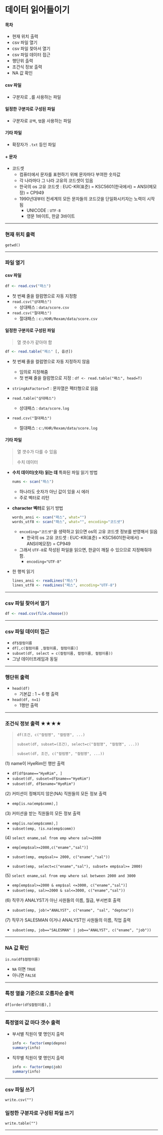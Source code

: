 # 데이터 읽어들이기

#### 목차

* 현재 위치 출력
* csv 파일 열기
* csv 파일 찾아서 열기
* csv 파일 데이터 접근
* 행단위 출력
* 조건식 정보 출력
* NA 값 확인

#### csv 파일

* 구분자로 `,`를 사용하는 파일 

#### 일정한 구분자로 구성된 파일

* 구분자로 `공백`, `탭`을 사용하는 파일

#### 기타 파일

* 확장자가 `.txt` 등인 파일

#### + 문자

* 코드셋 
  * 컴퓨터에서 문자를 표현하기 위해 문자마다 부여한 숫자값
  * 각 나라마다 그 나라 고유의 코드셋이 있음
  * 한국의 os 고유 코드셋 : EUC-KR(표준) = KSC5601(한국에서) = ANSI(메모장) = CP949
  * 1990년대부터 전세계의 모든 문자들의 코드갓을 단일화시키자는 노력이 시작됨
    * UNICODE : `UTF-8`
    * 영문 1바이트, 한글 3바이트

---



### 현재 위치 출력

`getwd()`



---



### 파일 열기

#### csv 파일

```R
df <- read.csv("패스")
```

* 첫 번째 줄을 컬럼명으로 자동 지정함
* `read.csv("상대패스")`
  * 상대패스 : `data/score.csv`
* `read.csv("절대패스")`
  * 절대패스 : `c:/KHR/Rexam/data/score.csv`

#### 일정한 구분자로 구성된 파일

> 열 갯수가 같아야 함

```R
df <- read.table("패스" [, 옵션])
```

* 첫 번째 줄을 컬럼명으로 자동 지정하지 않음
  * 임의로 지정해줌
  * 첫 번째 줄을 컬럼명으로 지정 : `df <- read.table("패스", head=T)`
* `stringAsFactors=T` : 문자열은 펙터형으로 읽음

* `read.table("상대패스")`
  * 상대패스 : `data/score.log`
* `read.csv("절대패스")`
  * 절대패스 : `c:/KHR/Rexam/data/score.log`

#### 기타 파일

> 열 갯수가 다를 수 있음
>
> 수치 데이터

* **수치 데이터(숫자) 읽는 데** 특화된 파일 읽기 방법

  ```R
  nums <- scan("패스")
  ```

  * 하나라도 숫자가 아닌 값이 있을 시 에러
  * 주로 벡터로 리턴

* **character 벡터**로 읽기 방법

  ```R
  words_ansi <- scan("패스", what="")
  words_utf8 <- scan("패스", what="", encoding="코드셋")
  ```

  * `encoding="코드셋"`을 생략하고 읽으면 os의 고유 코드셋 정보를 반영해서 읽음
    * 한국의 os 고유 코드셋 : EUC-KR(표준) = KSC5601(한국에서) = ANSI(메모장) = CP949
  * 그래서 `UTF-8`로 작성된 파일을 읽으면, 한글이 깨질 수 있으므로 지정해줘야 함.
    * `encoding="UTF-8"`

* 한 행씩 읽기

  ```R
  lines_ansi <- readLines("패스")
  lines_utf8 <- readLines("패스", encoding="UTF-8")
  ```



---



### csv 파일 찾아서 열기

```R
df <- read.csv(file.choose())
```



---



### csv 파일 데이터 접근

* `df$컬럼이름`
* `df[,c(컬럼이름 ,컬럼이름, 컬럼이름)]`
* `subset(df, select = c(컬럼이름, 컬럼이름, 컬럼이름))`
* 그냥 데이터프레임과 동일



---



### 행단위 출력

* `head(df)`
  * 기본값 : 1 ~ 6 행 출력
* `head(df, n=1)`
  * 1행만 출력



---



### 조건식 정보 출력 ★★★★

> `df(조건, c("컬럼명", "컬럼명", ...)`
>
> `subset(df, subset=(조건), select=c("컬럼명", "컬럼명", ...))`
>
> `subset(df, 조건, c("컬럼명", "컬럼명", ...))`

(1) name이 HyeRim인 행만 출력

* `df[df$name=="HyeRim", ]`
* `subset(df, subset=df$name=="HyeRim")`
* `subset(df, df$ename="HyeRim")`

(2) 커미션이 정해지지 않은(NA) 직원들의 모든 정보 출력

* `emp[is.na(emp$comm),]`

(3) 커미션을 받는 직원들의 모든 정보 출력

* `emp[is.na(emp$comm),]`
* `subset(emp, !is.na(emp$comm))`

(4) `select ename,sal from emp where sal>=2000`

* `emp[emp$sal>=2000,c("ename","sal")]`

* `subset(emp, emp$sal>= 2000, c("ename","sal"))`
* `subset(emp, select=c("ename","sal"), subset= emp$sal>= 2000)`

(5) `select ename,sal from emp where sal between 2000 and 3000`

* `emp[emp$sal>=2000 & emp$sal <=3000, c("ename","sal")]`
* `subset(emp, sal>=2000 & sal<=3000, c("ename","sal"))`

(6) 직무가 ANALYST가 아닌 사원들의 이름, 월급, 부서번호 출력

* `subset(emp, job!="ANALYST", c("ename", "sal", "deptno"))`

(7) 직무가 SALESMAN 이거나 ANALYST인 사원들의 이름, 직업 출력

* `subset(emp, job=="SALESMAN" | job=="ANALYST", c("ename", "job"))`



---



### NA 값 확인

`is.na(df$컬럼이름)`

* `NA` 이면 `TRUE`
* 아니면 `FALSE`



---



### 특정 열을 기준으로 오름차순 출력

`df[order(df$컬럼이름),]`



---



### 특정열의 값 마다 갯수 출력

* 부서별 직원이 몇 명인지 출력

  ```R
  info <- factor(emp$depno)
  summary(info)
  ```

* 직무별 직원이 몇 명인지 출력

  ```R
  info <- factor(emp$job)
  summary(info)
  ```

  

---



### csv 파일 쓰기

```
write.csv("")
```



### 일정한 구분자로 구성된 파일 쓰기

```
write.table("")
```



---

